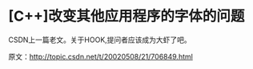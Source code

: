# [C++]改变其他应用程序的字体的问题

CSDN上一篇老文。关于HOOK,提问者应该成为大虾了吧。 

原文：http://topic.csdn.net/t/20020508/21/706849.html 


